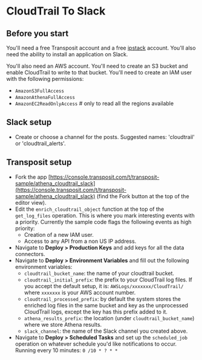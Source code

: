 # CloudTrail To Slack

## Before you start

You'll need a free Transposit account and a free [ipstack](https://ipstack.com/) account. You'll also need the ability to install an application on Slack.

You'll also need an AWS account. You'll need to create an S3 bucket and enable CloudTrail to write to that bucket. You'll need to create an IAM user with the following permissions:

  * `AmazonS3FullAccess`
  * `AmazonAthenaFullAccess`
  * `AmazonEC2ReadOnlyAccess` # only to read all the regions available

## Slack setup

  * Create or choose a channel for the posts. Suggested names: 'cloudtrail' or 'cloudtrail_alerts'.

## Transposit setup

  * Fork the app [https://console.transposit.com/t/transposit-sample/athena_cloudtrail_slack](https://console.transposit.com/t/transposit-sample/athena_cloudtrail_slack) (find the Fork button at the top of the editor view).
  * Edit the `enrich_cloudtrail_object` function at the top of the `get_log_files` operation. This is where you mark interesting events with a priority. Currently the sample code flags the following events as high priority:
    * Creation of a new IAM user.
    * Access to any API from a non US IP address.
  * Navigate to **Deploy > Production Keys** and add keys for all the data connectors.
  * Navigate to **Deploy > Environment Variables** and fill out the following environment variables:
    * `cloudtrail_bucket_name`: the name of your cloudtrail bucket.
    * `cloudtrail_initial_prefix`: the prefix to your CloudTrail log files. If you accept the default setup, it is: `AWSLogs/xxxxxxx/CloudTrail/` where `xxxxxxx` is your AWS account number.
    * `cloudtrail_processed_prefix`: by default the system stores the enriched log files in the same bucket and key as the unprocessed CloudTrail logs, except the key has this prefix added to it.
    * `athena_results_prefix`: the location (under `cloudtrail_bucket_name`) where we store Athena results.
    * `slack_channel`: the name of the Slack channel you created above.
  * Navigate to **Deploy > Scheduled Tasks** and set up the `scheduled_job` operation on whatever schedule you'd like notifications to occur. Running every 10 minutes: `0 /10 * ? * *`

